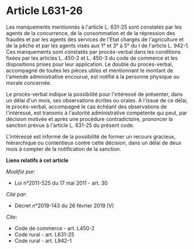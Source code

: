 # Article L631-26

Les manquements mentionnés à l'article L. 631-25 sont constatés par les agents de la concurrence, de la consommation et de la
répression des fraudes et par les agents des services de l'Etat chargés de l'agriculture et de la pêche et par les agents
visés aux 1° et 3° à 5° du I de l'article L. 942-1. Ces manquements sont constatés par procès-verbal dans les conditions
fixées par les articles L. 450-2 et L. 450-3 du code de commerce et les dispositions prises pour leur application. Le double
du procès-verbal, accompagné de toutes les pièces utiles et mentionnant le montant de l'amende administrative encourue, est
notifié à la personne physique ou morale concernée. 

Le procès-verbal indique la possibilité pour l'intéressé de présenter, dans un délai d'un mois, ses observations écrites ou
orales. A l'issue de ce délai, le procès-verbal, accompagné le cas échéant des observations de l'intéressé, est transmis à
l'autorité administrative compétente qui peut, par décision motivée et après une procédure contradictoire, prononcer la
sanction prévue à l'article L. 631-25 du présent code. 

L'intéressé est informé de la possibilité de former un recours gracieux, hiérarchique ou contentieux contre cette décision,
dans un délai de deux mois à compter de la notification de la sanction.

**Liens relatifs à cet article**

_Modifié par_:

  - Loi n°2011-525 du 17 mai 2011 - art. 30

_Cité par_:

  - Décret n°2019-143 du 26 février 2019 (V)

_Cite_:

  - Code de commerce - art. L450-2
  - Code rural - art. L631-25
  - Code rural - art. L942-1
